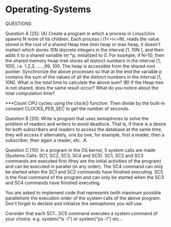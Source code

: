 # Operating-Systems

QUESTIONS

Question A [25]: (A) Create a program in which a process in Linux/Unix spawns N more of its children. Each process i (1<=i<=N), reads the value stored in the root of a shared Heap tree (min heap or max heap, it doesn't matter) which stores 10N discrete integers in the interval [1, 10N ], and then adds it to a shared variable int *p, initialized to 0. For example, if N=10, then the shared memory heap-tree stores all distinct numbers in the interval [1, 100], i.e. 1,2,3, …..,99, 100. The heap is accessible from the shared root pointer. Synchronize the above processes so that at the end the variable p contains the sum of the values ​​of all the distinct numbers in the interval [1, 10N]. What is the total time to calculate the above sum? (B) If the Heap tree is not shared, does the same result occur? What do you notice about the total computation time?

***Count CPU cycles using the clock() function. Then divide by the built-in constant CLOCKS_PER_SEC to get the number of seconds.

Question B [20]: Write a program that uses semaphores to solve the problem of readers and writers to avoid deadlock. That is, if there is a desire for both subscribers and readers to access the database at the same time, they will access it alternately, one by one, for example, first a reader, then a subscriber, then again a reader, etc. .K.

Question C [10]: In a program in the OS kernel, 5 system calls are made (Systems Calls: SC1, SC2, SC3, SC4 and SC5). SC1, SC2 and SC3 commands are executed first (they are the initial activities of the program) and can be executed in parallel (in any order). The SC4 command can only be started when the SC1 and SC2 commands have finished executing. SC5 is the final command of the program and can only be started when the SC3 and SC4 commands have finished executing.

You are asked to implement code that represents (with maximum possible parallelism) the execution order of the system calls of the above program. Don't forget to declare and initialize the semaphores you will use.

Consider that each SC1...SC5 command executes a system command of your choice. e.g. system("ls -l") or system("ps -l") etc...

